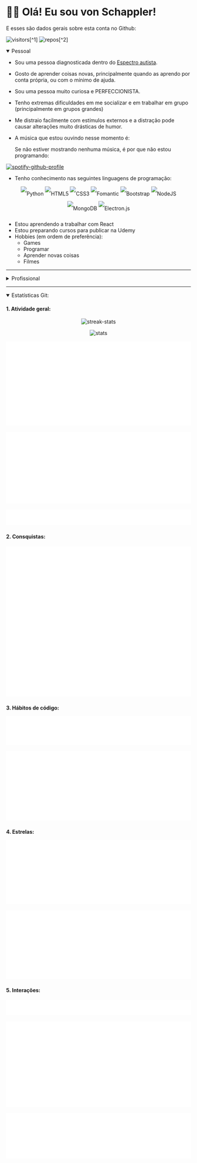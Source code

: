 <link href="https://cdn.jsdelivr.net/npm/bootstrap@5.3.0/dist/css/bootstrap.min.css" rel="stylesheet" integrity="sha384-9ndCyUaIbzAi2FUVXJi0CjmCapSmO7SnpJef0486qhLnuZ2cdeRhO02iuK6FUUVM" crossorigin="anonymous">
<link href='https://cdn.jsdelivr.net/npm/bootstrap-icons@1.10.0/font/bootstrap-icons.css' rel='stylesheet'>

<div class="container">
<h1>🙋‍♂️ Olá! Eu sou von Schappler!</h1>

E esses são dados gerais sobre esta conta no Github:

![visitors](https://badges.pufler.dev/visits/code-with-von/code-with-von.github.io?style=for-the-badge&color=f1f6f9&labelColor=212a3e&label=Visitantes)[^1]
![repos](https://badges.pufler.dev/repos/code-with-von?style=for-the-badge&color=f1f6f9&labelColor=212a3e&label=Repositorios)[^2]

<details open>
<summary><span class="h2">Pessoal</span></summary>

- Sou uma pessoa diagnosticada dentro do [Espectro autista](https://pt.wikipedia.org/wiki/Transtornos_do_espectro_autista).
- Gosto de aprender coisas novas, principalmente quando as aprendo por conta própria, ou com o mínimo de ajuda.
- Sou uma pessoa muito curiosa e PERFECCIONISTA.
- Tenho extremas dificuldades em me socializar e em trabalhar em grupo (principalmente em grupos grandes)
- Me distraio facilmente com estímulos externos e a distração pode causar alterações muito drásticas de humor.
- A música que estou ouvindo nesse momento é:

  <span class='small'>Se não estiver mostrando nenhuma música, é por que não estou programando:</span>

<div class='container justify-content-center'>

[![spotify-github-profile](https://spotify-github-profile.vercel.app/api/view?uid=12150179423&cover_image=true&theme=novatorem&show_offline=true&background_color=212a3e&interchange=true&bar_color_cover=false&bar_color=f1f6f9)](https://spotify-github-profile.vercel.app/api/view?uid=12150179423&redirect=true)

</div>

- Tenho conhecimento nas seguintes linguagens de programação:
<div align=center style='line-height: 2.5rem'>

![Python](https://img.shields.io/badge/python-3670A0?style=for-the-badge&logo=python&logoColor=ffdd54)
![HTML5](https://img.shields.io/badge/html5-%23E34F26.svg?style=for-the-badge&logo=html5&logoColor=white)
![CSS3](https://img.shields.io/badge/css3-%231572B6.svg?style=for-the-badge&logo=css3&logoColor=white)
![Fomantic](https://img.shields.io/badge/Fomantic%20UI-%2335BDB2.svg?style=for-the-badge&logo=SemanticUIReact&logoColor=white)
![Bootstrap](https://img.shields.io/badge/bootstrap-%238511FA.svg?style=for-the-badge&logo=bootstrap&logoColor=white)
![NodeJS](https://img.shields.io/badge/node.js-6DA55F?style=for-the-badge&logo=node.js&logoColor=white)
![MongoDB](https://img.shields.io/badge/MongoDB-%234ea94b.svg?style=for-the-badge&logo=mongodb&logoColor=white)
![Electron.js](https://img.shields.io/badge/Electron-191970?style=for-the-badge&logo=Electron&logoColor=white)

</div>

- Estou aprendendo a trabalhar com React
- Estou preparando cursos para publicar na Udemy
- Hobbies (em ordem de preferência):
  - Games
  - Programar
  - Aprender novas coisas
  - Filmes
  </details>

---

<details>
<summary><span class="h2">Profissional</span></summary>

- Possuo formação de nível superior em Física
- Trabalhei por anos como professor em instituições educacionais
- Trabalhei por anos com Processamento de dados Aerogeofísicos
- Atualmente trabalho por conta própria, em pequenos projetos:
  - Desenvolvendo scripts em Python para uso com o chatbot da Streamlabs
  - Desenvolvendo pequenos projetos gráficos para empresas locais (arte para material impresso)
  - Fazendo livestreams na plataforma Twitch
  - Produzindo conteúdo para a plataforma YouTube
  - Iniciando minha carreira de instrutor na Udemy

Para saber um pouco mais sobre o profissional von Schappler, visite:

<div align=center>

[<span class='bi bi-linkedin text-white'> LinkedIn</span>](https://www.linkedin.com/in/manoelviturino) | [<span class='bi bi-twitch text-white'> Twitch</span>](https://twitch.tv/von_schappler)

</div>

<h4> Estatísticas de minha página pessoal:</h4>

<div align=center>
<div class='col'>

![pagespeed](metrics/pagespeed.svg)

</div>
</div>
</details>

---

<details open>
<summary><span class='h2'>Estatísticas Git:</span></summary>

<h4>1. Atividade geral:</h4>

<div align=center>

<div class='col-12'>

![streak-stats](https://streak-stats.demolab.com?user=code-with-von&theme=ambient-gradient&hide_border=true&locale=pt_BR&mode=weekly&background=90%2C9ba4b5%2Cf1f6f9&stroke=212a3e&ring=212a3e&fire=212a3e&currStreakNum=212a3e&sideNums=3d7cb6&currStreakLabel=212a3e&sideLabels=3d7cb6&dates=212a3e&excludeDaysLabel=212a3e)

</div>

<div class='col-12'>

![stats](https://github-readme-stats.vercel.app/api?username=code-with-von&show_icons=true&bg_color=90,9ba4b5,f1f6f9&icon_color=212a3e&text_color=3d7cb6&locale=pt-BR&hide_title=true&hide_border=true&theme=ambient-gradient&ring_color=212a3e)

</div>

<div class='col-12'>

![isocalendar](metrics/isocalendar.svg)

</div>
<div class='col-12'>

![snippet](metrics/snippet.svg)

</div>
<div class='col-12'>

![lines](metrics/lines.svg)

</div>
</div>

<h4>2. Consquistas:</h4>

<div align=center>

<div class='col-12'>

![achievements](metrics/achievements.svg)

</div>
</div>

<h4>3. Hábitos de código:
<div align=center>

<div class='col-12'>

![habits](metrics/habits.svg)

</div>
<div class='col-12'>

![leetcode](metrics/leetcode.svg)

</div>
</div>

<h4>4. Estrelas:
<div align=center>

<div class='col-12'>

![stars](metrics/stars.svg)

</div>
<div class='col-12'>

![stargazers](metrics/stargazers.svg)

</div>
</div>

<h4>5. Interações:</h4>

<div align=center>

<div class='col-12'>

![people](metrics/people.svg)

</div>
<div class='col-12'>

![followup](metrics/followup.svg)

</div>
<div class='col-12'>

![reactions](metrics/reactions.svg)

</div>
</div>
</details>
</div>
